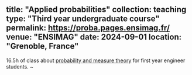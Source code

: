 title: "Applied probabilities"
collection: teaching
type: "Third year undergraduate course"
permalink: https://proba.pages.ensimag.fr/
venue: "ENSIMAG"
date: 2024-09-01
location: "Grenoble, France"
---
16.5h of class about [probability and measure theory](https://proba.pages.ensimag.fr/) for first year engineer students.
~         
